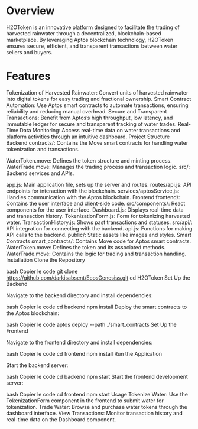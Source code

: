 # Overview
H2OToken is an innovative platform designed to facilitate the trading of harvested rainwater through a decentralized, blockchain-based marketplace. By leveraging Aptos blockchain technology, H2OToken ensures secure, efficient, and transparent transactions between water sellers and buyers.

# Features
Tokenization of Harvested Rainwater: Convert units of harvested rainwater into digital tokens for easy trading and fractional ownership.
Smart Contract Automation: Use Aptos smart contracts to automate transactions, ensuring reliability and reducing manual overhead.
Secure and Transparent Transactions: Benefit from Aptos’s high throughput, low latency, and immutable ledger for secure and transparent tracking of water trades.
Real-Time Data Monitoring: Access real-time data on water transactions and platform activities through an intuitive dashboard.
Project Structure
Backend
contracts/: Contains the Move smart contracts for handling water tokenization and transactions.

WaterToken.move: Defines the token structure and minting process.
WaterTrade.move: Manages the trading process and transaction logic.
src/: Backend services and APIs.

app.js: Main application file, sets up the server and routes.
routes/api.js: API endpoints for interaction with the blockchain.
services/aptosService.js: Handles communication with the Aptos blockchain.
Frontend
frontend/: Contains the user interface and client-side code.
src/components/: React components for the user interface.
Dashboard.js: Displays real-time data and transaction history.
TokenizationForm.js: Form for tokenizing harvested water.
TransactionHistory.js: Shows past transactions and statuses.
src/api/: API integration for connecting with the backend.
api.js: Functions for making API calls to the backend.
public/: Static assets like images and styles.
Smart Contracts
smart_contracts/: Contains Move code for Aptos smart contracts.
WaterToken.move: Defines the token and its associated methods.
WaterTrade.move: Contains the logic for trading and transaction handling.
Installation
Clone the Repository

bash
Copier le code
git clone https://github.com/darkisabsent/EcosGenesiss.git
cd H2OToken
Set Up the Backend

Navigate to the backend directory and install dependencies:

bash
Copier le code
cd backend
npm install
Deploy the smart contracts to the Aptos blockchain:

bash
Copier le code
aptos deploy --path ./smart_contracts
Set Up the Frontend

Navigate to the frontend directory and install dependencies:

bash
Copier le code
cd frontend
npm install
Run the Application

Start the backend server:

bash
Copier le code
cd backend
npm start
Start the frontend development server:

bash
Copier le code
cd frontend
npm start
Usage
Tokenize Water: Use the TokenizationForm component in the frontend to submit water for tokenization.
Trade Water: Browse and purchase water tokens through the dashboard interface.
View Transactions: Monitor transaction history and real-time data on the Dashboard component.
